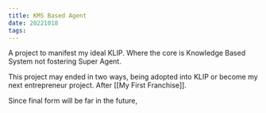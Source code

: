 ```yaml
---
title: KMS Based Agent
date: 20221018
tags:
---
```


A project to manifest my ideal KLIP. Where the core is Knowledge Based System not fostering Super Agent. 

This project may ended in two ways, being adopted into KLIP or become my next entrepreneur project. After [[My First Franchise]].

Since final form will be far in the future, 